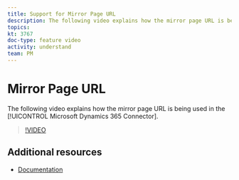 ```yaml
---
title: Support for Mirror Page URL
description: The following video explains how the mirror page URL is being used in the Adobe Campaign Standard (ACS) Microsoft Dynamics 365 Connector.
topics: 
kt: 3767
doc-type: feature video
activity: understand
team: PM
---
```


# Mirror Page URL

The following video explains how the mirror page URL is being used in the [!UICONTROL Microsoft Dynamics 365 Connector].

>[!VIDEO](https://video.tv.adobe.com/v/29253?quality=12)

## Additional resources

* [Documentation](https://docs.adobe.com/content/help/en/campaign-standard/using/integrating-with-adobe-cloud/campaign-and-microsoft-dynamics-365/working-with-campaign-standard-and-ms-dynamics/working-with-campaign-standard-and-microsoft-dynamics-365.htmll)
